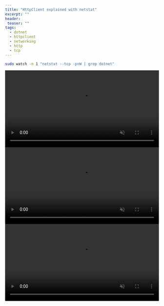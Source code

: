 ```yaml
---
title: "HttpClient explained with netstat"
excerpt: ""
header:
 teaser: ""
tags: 
  - dotnet
  - httpclient
  - networking
  - http
  - tcp
--- 
```



```bash
sudo watch -n 1 "netstat --tcp -pnW | grep dotnet"
```


<video controls autoplay loop muted width="100%">
  <source src="/assets/images/http-client-explained-with-netstat/example_1.mp4" type="video/mp4">
</video>

<video controls autoplay loop muted width="100%">
  <source src="/assets/images/http-client-explained-with-netstat/example_2.mp4" type="video/mp4">
</video>

<video controls autoplay loop muted width="100%">
  <source src="/assets/images/http-client-explained-with-netstat/example_3.mp4" type="video/mp4">
</video>

